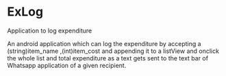 # ExLog
Application to log expenditure

  An android application which can log the expenditure by accepting a (string)item_name ,(int)item_cost 
  and appending it to a listView and onclick the whole list and total expenditure as a text gets sent to the text bar 
  of Whatsapp application of a given recipient.
  
  
  
 
